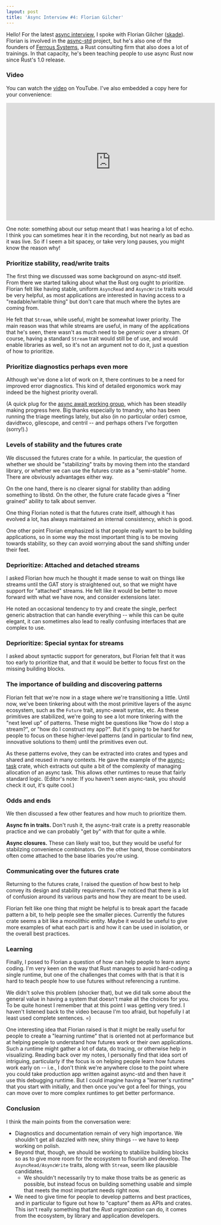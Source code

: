```yaml
---
layout: post
title: 'Async Interview #4: Florian Gilcher'
---
```


Hello! For the latest [async interview], I spoke with Florian Gilcher
([skade]). Florian is involved in the [async-std] project, but he's
also one of the founders of [Ferrous Systems], a Rust consulting firm
that also does a lot of trainings. In that capacity, he's been
teaching people to use async Rust now since Rust's 1.0 release.

[Ferrous Systems]: https://ferrous-systems.com/
[async interview]: http://smallcultfollowing.com/babysteps/blog/2019/12/09/async-interview-2-cramertj/
[skade]: https://github.com/skade/
[async-std]: https://async.rs

### Video

You can watch the [video] on YouTube. I've also embedded a copy here
for your convenience:

[video]: https://youtu.be/Ezwd1vKSfCo

<center><iframe width="560" height="315" src="https://youtu.be/Ezwd1vKSfCo" frameborder="0" allow="accelerometer; autoplay; encrypted-media; gyroscope; picture-in-picture" allowfullscreen></iframe></center>

One note: something about our setup meant that I was hearing a lot of
echo. I think you can sometimes hear it in the recording, but not
nearly as bad as it was live. So if I seem a bit spacey, or take very
long pauses, you might know the reason why!

### Prioritize stability, read/write traits

The first thing we discussed was some background on async-std
itself. From there we started talking about what the Rust org ought to
prioritize. Florian felt like having stable, uniform `AsyncRead` and
`AsyncWrite` traits would be very helpful, as most applications are
interested in having access to a "readable/writable thing" but don't
care that much where the bytes are coming from. 

He felt that `Stream`, while useful, might be somewhat lower priority.
The main reason was that while streams are useful, in many of the
applications that he's seen, there wasn't as much need to be *generic*
over a stream. Of course, having a standard `Stream` trait would still
be of use, and would enable libraries as well, so it's not an argument
not to do it, just a question of how to prioritize.

### Prioritize diagnostics perhaps even more

Although we've done a lot of work on it, there continues to be a need
for improved error diagnostics. This kind of detailed ergonomics work may indeed
be the highest priority overall.

(A quick plug for the [async await working
group](https://rust-lang.github.io/compiler-team/working-groups/async-await/),
which has been steadily making progress here. Big thanks especially to
tmandry, who has been running the triage meetings lately, but also (in
no particular order) csmoe, davidtwco, gilescope, and centril -- and
perhaps others I've forgotten (sorry!).)

### Levels of stability and the futures crate

We discussed the futures crate for a while. In particular, the
question of whether we should be "stabilizing" traits by moving them
into the standard library, or whether we can use the futures crate as
a "semi-stable" home. There are obviously advantages either way.

On the one hand, there is no clearer signal for stability than adding
something to libstd. On the other, the future crate facade gives a
"finer grained" ability to talk about semver. 

One thing Florian noted is that the futures crate itself, although it
has evolved a lot, has always maintained an internal consistency,
which is good.

One other point Florian emphasized is that people really want to be
building applications, so in some way the most important thing is to
be moving towards stability, so they can avoid worrying about the sand
shifting under their feet.

### Deprioritize: Attached and detached streams

I asked Florian how much he thought it made sense to wait on things
like streams until the GAT story is straightened out, so that we might
have support for "attached" streams. He felt like it would be better
to move forward with what we have now, and consider extensions
later. 

He noted an occasional tendency to try and create the single, perfect
generic abstraction that can handle everything -- while this can be
quite elegant, it can sometimes also lead to really confusing
interfaces that are complex to use.

### Deprioritize: Special syntax for streams

I asked about syntactic support for generators, but Florian felt that
it was too early to prioritize that, and that it would be better to
focus first on the missing building blocks.

### The importance of building and discovering patterns

Florian felt that we're now in a stage where we're transitioning a
little. Until now, we've been tinkering about with the most primitive
layers of the async ecosystem, such as the `Future` trait, async-await
syntax, etc. As these primitives are stabilized, we're going to see a
lot more tinkering with the "next level up" of patterns. These might
be questions like "how do I stop a stream?", or "how do I construct my app?".
But it's going to be hard for people to focus on these higher-level patterns
(and in particular to find new, innovative solutions to them) until the
primitives even out.

As these patterns evolve, they can be extracted into crates and types
and shared and reused in many contexts. He gave the example of the
[async-task] crate, which extracts out quite a bit of the complexity
of managing allocation of an async task. This allows other runtimes to reuse that
fairly standard logic. (Editor's note: If you haven't seen async-task,
you should check it out, it's quite cool.)

[async-task]: https://docs.rs/async-task/newest/async_task/

### Odds and ends

We then discussed a few other features and how much to prioritize them.

**Async fn in traits.** Don't rush it, the async-trait crate is a
pretty reasonable practice and we can probably "get by" with that for
quite a while.

**Async closures.** These can likely wait too, but they would be
useful for stabilzing convenience combinators. On the other hand,
those combinators often come attached to the base libaries you're
using.

### Communicating over the futures crate

Returning to the futures crate, I raised the question of how best to
help convey its design and stability requirements. I've noticed that there
is a lot of confusion around its various parts and how they are meant
to be used. 

Florian felt like one thing that might be helpful is to break apart
the facade pattern a bit, to help people see the smaller
pieces. Currently the futures crate seems a bit like a monolithic
entity. Maybe it would be useful to give more examples of what each
part is and how it can be used in isolation, or the overall best
practices.

### Learning

Finally, I posed to Florian a question of how can help people to learn
async coding. I'm very keen on the way that Rust manages to avoid
hard-coding a single runtime, but one of the challenges that comes
with that is that it is hard to teach people how to use futures
without referencing a runtime. 

We didn't solve this problem (shocker that), but we did talk some
about the general value in having a system that doesn't make all the
choices for you. To be quite honest I remember that at this point I
was getting very tired. I haven't listened back to the video because
I'm too afraid, but hopefully I at least used complete sentences. =)

One interesting idea that Florian raised is that it might be really
useful for people to create a "learning runtime" that is oriented not
at performance but at helping people to understand how futures work or
their own applications. Such a runtime might gather a lot of data, do
tracing, or otherwise help in visualizing. Reading back over my notes,
I personally find that idea sort of intriguing, particularly if the
focus is on helping people learn how futures work early on -- i.e., I
don't think we're anywhere close to the point where you could take
production app written against async-std and then have it use this
debugging runtime. But I could imagine having a "learner's runtime"
that you start with initially, and then once you've got a feel for
things, you can move over to more complex runtimes to get better
performance.

### Conclusion

I think the main points from the conversation were:

* Diagnostics and documentation remain of very high importance. We
  shouldn't get all dazzled with new, shiny things -- we have to keep
  working on polish.
* Beyond that, though, we should be working to stabilize building
  blocks so as to give more room for the ecosystem to flourish and
  develop. The `AsyncRead/AsyncWrite` traits, along with `Stream`,
  seem like plausible candidates.
  * We shouldn't necessarily try to make those traits be as generic as
    possible, but instead focus on building something usable and
    simple that meets the most important needs right now.
* We need to give time for people to develop patterns and best
  practices, and in particular to figure out how to "capture" them as
  APIs and crates.  This isn't really something that the *Rust
  organization* can do, it comes from the ecosystem, by library and
  application developers.
